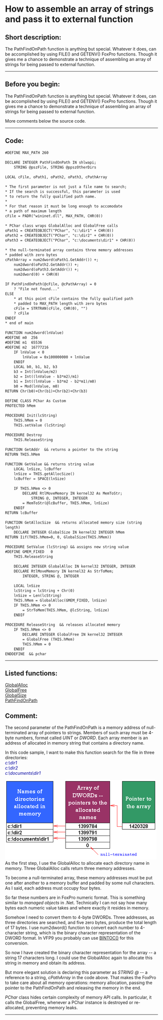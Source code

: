 <link rel="stylesheet" type="text/css" href="../css/win32api.css">  
<link rel="stylesheet" href="https://cdnjs.cloudflare.com/ajax/libs/font-awesome/4.7.0/css/font-awesome.min.css">

# How to assemble an array of strings and pass it to external function

## Short description:
The PathFindOnPath function is anything but special. Whatever it does, can be accomplished by using FILE() and GETENV() FoxPro functions. Though it gives me a chance to demonstrate a technique of assembling an array of strings for being passed to external function.  
***  


## Before you begin:
The PathFindOnPath function is anything but special. Whatever it does, can be accomplished by using FILE() and GETENV() FoxPro functions. Though it gives me a chance to demonstrate a technique of assembling an array of strings for being passed to external function.  

More comments below the source code.  
  
***  


## Code:
```foxpro  
#DEFINE MAX_PATH 260

DECLARE INTEGER PathFindOnPath IN shlwapi;
	STRING @pszFile, STRING @ppszOtherDirs

LOCAL cFile, oPath1, oPath2, oPath3, cPathArray

* The first parameter is not just a file name to search;
* If the search is successful, this parameter is used
* to return the fully qualified path name.
*
* For that reason it must be long enough to accomodate
* a path of maximum length
cFile = PADR("wininet.dll", MAX_PATH, CHR(0))

* PChar class wraps GlobalAlloc and GlobalFree calls
oPath1 = CREATEOBJECT("PChar", "c:\dir1" + CHR(0))
oPath2 = CREATEOBJECT("PChar", "c:\dir2" + CHR(0))
oPath3 = CREATEOBJECT("PChar", "c:\documents\dir1" + CHR(0))

* the null-terminated array contains three memory addresses
* padded with zero bytes
cPathArray = num2dword(oPath1.GetAddr()) +;
	num2dword(oPath2.GetAddr()) +;
	num2dword(oPath3.GetAddr()) +;
	num2dword(0) + CHR(0)

IF PathFindOnPath(@cFile, @cPathArray) = 0
	? "File not found..."
ELSE
	* at this point cFile contains the fully qualified path
	* padded to MAX_PATH length with zero bytes
	cFile = STRTRAN(cFile, CHR(0), "")
	? cFile
ENDIF
* end of main

FUNCTION num2dword(lnValue)
#DEFINE m0  256
#DEFINE m1  65536
#DEFINE m2  16777216
	IF lnValue < 0
		lnValue = 0x100000000 + lnValue
	ENDIF
	LOCAL b0, b1, b2, b3
	b3 = Int(lnValue/m2)
	b2 = Int((lnValue - b3*m2)/m1)
	b1 = Int((lnValue - b3*m2 - b2*m1)/m0)
	b0 = Mod(lnValue, m0)
RETURN Chr(b0)+Chr(b1)+Chr(b2)+Chr(b3)

DEFINE CLASS PChar As Custom
PROTECTED hMem

PROCEDURE Init(lcString)
	THIS.hMem = 0
	THIS.setValue (lcString)

PROCEDURE Destroy
	THIS.ReleaseString

FUNCTION GetAddr  && returns a pointer to the string
RETURN THIS.hMem

FUNCTION GetValue && returns string value
	LOCAL lnSize, lcBuffer
	lnSize = THIS.getAllocSize()
	lcBuffer = SPACE(lnSize)

	IF THIS.hMem <> 0
		DECLARE RtlMoveMemory IN kernel32 As MemToStr;
			STRING @, INTEGER, INTEGER
		= MemToStr(@lcBuffer, THIS.hMem, lnSize)
	ENDIF
RETURN lcBuffer

FUNCTION GetAllocSize  && returns allocated memory size (string length)
	DECLARE INTEGER GlobalSize IN kernel32 INTEGER hMem
RETURN Iif(THIS.hMem=0, 0, GlobalSize(THIS.hMem))

PROCEDURE SetValue (lcString) && assigns new string value
#DEFINE GMEM_FIXED   0
	THIS.ReleaseString

	DECLARE INTEGER GlobalAlloc IN kernel32 INTEGER, INTEGER
	DECLARE RtlMoveMemory IN kernel32 As StrToMem;
		INTEGER, STRING @, INTEGER

	LOCAL lnSize
	lcString = lcString + Chr(0)
	lnSize = Len(lcString)
	THIS.hMem = GlobalAlloc(GMEM_FIXED, lnSize)
	IF THIS.hMem <> 0
		= StrToMem(THIS.hMem, @lcString, lnSize)
	ENDIF

PROCEDURE ReleaseString  && releases allocated memory
	IF THIS.hMem <> 0
		DECLARE INTEGER GlobalFree IN kernel32 INTEGER
		= GlobalFree (THIS.hMem)
		THIS.hMem = 0
	ENDIF
ENDDEFINE  && pchar  
```  
***  


## Listed functions:
[GlobalAlloc](../libraries/kernel32/GlobalAlloc.md)  
[GlobalFree](../libraries/kernel32/GlobalFree.md)  
[GlobalSize](../libraries/kernel32/GlobalSize.md)  
[PathFindOnPath](../libraries/netapi32/PathFindOnPath.md)  

## Comment:
The second parameter of the PathFindOnPath is a memory address of null-terminated array of pointers to strings. Members of such array must be 4-byte numbers, format called *UINT* or *DWORD*. Each array member is an address of allocated in memory string that contains a directory name.  
  
In this code sample, I want to make this function search for the file in three directories:*<font color=#0000a0>  
c:\dir1  
c:\dir2  
c:\documents\dir1</font>*  
  
<img src="images/arrofstrings.png" width=499 height=262>  
As the first step, I use the GlobalAlloc to allocate each directory name in memory. Three GlobalAlloc calls return three memory addresses.  
  
To become a null-terminated array, these memory addresses must be put one after another to a memory buffer and padded by some null characters. As I said, each address must occupy four bytes.  
  
So far these numbers are in FoxPro numeric format. This is something similar to *managed objects* in .Net. Technically I can not say how many bytes each numeric value takes and where exactly it resides in memory.  
  
Somehow I need to convert them to 4-byte DWORDs. Three addresses, as three directories are searched, and five zero bytes, produce the total length of 17 bytes. I use num2dword() function to convert each number to 4-character string, which is the binary character representation of the DWORD format. In VFP9 you probably can use <a href="http://msdn.microsoft.com/library/default.asp?url=/library/en-us/dv_foxhelp9/html/c3b28578-7b4f-487f-9192-fb619ff83ad6.asp">BINTOC()</a> for this conversion.  
  
So now I have created the binary character representation for the array -- a string 17 characters long. I could use the GlobalAlloc again to allocate this string in memory and obtain its address.   
  
But more elegant solution is declaring this parameter as *STRING @* -- a reference to a string, *cPathArray* in the code above. That makes the FoxPro to take care about all memory operations: memory allocation, passing the pointer to the PathFindOnPath and releasing the memory in the end.  
  
*PChar* class hides certain complexity of memory API calls. In particular, it calls the GlobalFree, whenever a PChar instance is destroyed or re-allocated, preventing memory leaks.  
  
***  

